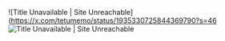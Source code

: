 ![Title Unavailable \| Site Unreachable](https://x.com/tetumemo/status/1935330725844369790?s=46
![Title Unavailable \| Site Unreachable](https://x.com/npaka123/status/1935460294601666691?s=46)

